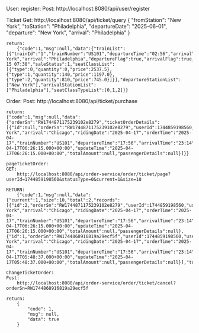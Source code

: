 User:
register:
    Post:
        http://localhost:8080/api/user/register



Ticket
Get:
    http://localhost:8080/api/ticket/query
    {
    "fromStation": "New York",
    "toStation": "Philadelphia", 
    "departureDate": "2025-06-01",
    "departure": "New York",
    "arrival": "Philadelphia" 
    }   

    return:
        {"code":1,"msg":null,"data":{"trainList":[{"trainId":"1","trainNumber":"US101","departureTime":"02:56","arrivalTime":"08:14","duration":"5h18min","daysArrived":0,"departure":"New York","arrival":"Philadelphia","departureFlag":true,"arrivalFlag":true,"saleTime":"05-15 07:30","saleStatus":1,"seatClassList":[{"type":0,"quantity":0,"price":2537.5},{"type":1,"quantity":140,"price":1197.0},{"type":2,"quantity":810,"price":745.0}]}],"departureStationList":["New York"],"arrivalStationList":["Philadelphia"],"seatClassTypeList":[0,1,2]}}


Order:
    Post:
        http://localhost:8080/api/ticket/purchase

    return:
    {"code":1,"msg":null,"data":{"orderSn":"RW1744871175239102e8279","ticketOrderDetails":[{"id":null,"orderSn":"RW1744871175239102e8279","userId":1744859198560,"username":"john_doe","trainId":1,"departure":"New York","arrival":"Chicago","ridingDate":"2025-04-17","orderTime":"2025-04-17","trainNumber":"US101","departureTime":"17:56","arrivalTime":"23:14","source":null,"status":0,"payType":null,"payTime":null,"createTime":"2025-04-17T06:26:15.000+00:00","updateTime":"2025-04-17T06:26:15.000+00:00","totalAmount":null,"passengerDetails":null}]}}

    pageTicketOrder:
    GET:
        http://localhost:8080/api/order-service/order/ticket/page?userId=1744859198560&statusType=0&current=1&size=10

    RETURN:
        {"code":1,"msg":null,"data":{"current":1,"size":10,"total":2,"records":[{"id":2,"orderSn":"RW1744871175239102e8279","userId":1744859198560,"username":"john_doe","trainId":1,"departure":"New York","arrival":"Chicago","ridingDate":"2025-04-17","orderTime":"2025-04-17","trainNumber":"US101","departureTime":"17:56","arrivalTime":"23:14","source":null,"status":0,"payType":null,"payTime":null,"createTime":"2025-04-17T06:26:15.000+00:00","updateTime":"2025-04-17T06:26:15.000+00:00","totalAmount":null,"passengerDetails":null},{"id":1,"orderSn":"RW1744868916819a29ecf5f","userId":1744859198560,"username":"john_doe","trainId":1,"departure":"New York","arrival":"Chicago","ridingDate":"2025-04-17","orderTime":"2025-04-17","trainNumber":"US101","departureTime":"17:56","arrivalTime":"23:14","source":null,"status":0,"payType":null,"payTime":null,"createTime":"2025-04-17T05:48:37.000+00:00","updateTime":"2025-04-17T05:48:37.000+00:00","totalAmount":null,"passengerDetails":null}],"totalPages":1}}

    ChangeTicketOrder:
    Post:
        http://localhost:8080/api/order-service/order/ticket/cancel?orderSn=RW1744868916819a29ecf5f
    
    return:
        {
            "code": 1,
            "msg": null,
            "data": true
        }